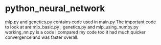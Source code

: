 # python_neural_network

mlp.py and genetics.py contains code used in main.py
The important code to look at are mlp_basic.py , genetics.py and mlp_using_numpy.py working_nn.py is a code I compared my code too it had much quicker convergence and was faster overall. 
